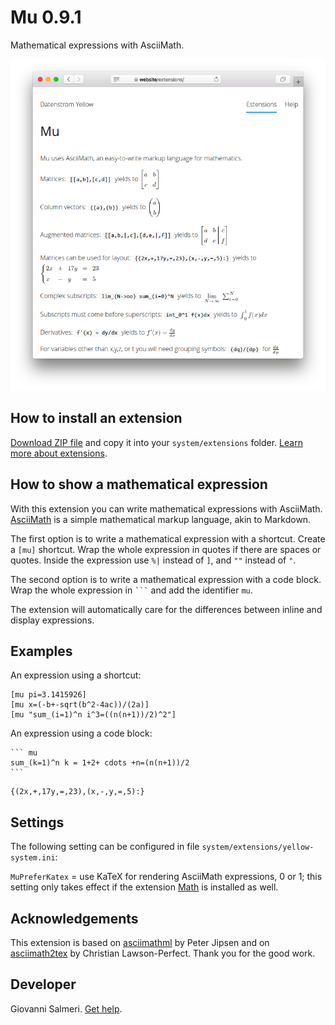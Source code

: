 # Mu 0.9.1

Mathematical expressions with AsciiMath.

<p align="center"><img src="SCREENSHOT.png" alt="Screenshot"></p>

## How to install an extension

[Download ZIP file](https://github.com/GiovanniSalmeri/yellow-mu/archive/refs/heads/main.zip) and copy it into your `system/extensions` folder. [Learn more about extensions](https://github.com/annaesvensson/yellow-update).

## How to show a mathematical expression

With this extension you can write mathematical expressions with AsciiMath. [AsciiMath](http://asciimath.org/) is a simple mathematical markup language, akin to Markdown.

The first option is to write a mathematical expression with a shortcut. Create a `[mu]` shortcut. Wrap the whole expression in quotes if there are spaces or quotes. Inside the expression use `%|` instead of `]`, and `""` instead of `"`.

The second option is to write a mathematical expression with a code block. Wrap the whole expression in `` ``` `` and add the identifier `mu`.

The extension will automatically care for the differences between inline and display expressions.

## Examples

An expression using a shortcut:

    [mu pi=3.1415926]
    [mu x=(-b+-sqrt(b^2-4ac))/(2a)]
    [mu "sum_(i=1)^n i^3=((n(n+1))/2)^2"]

An expression using a code block:

    ``` mu
    sum_(k=1)^n k = 1+2+ cdots +n=(n(n+1))/2
    ```

   ``` mu
   {(2x,+,17y,=,23),(x,-,y,=,5):}
   ```

## Settings

The following setting can be configured in file `system/extensions/yellow-system.ini`:

`MuPreferKatex` = use KaTeX for rendering AsciiMath expressions, 0 or 1; this setting only takes effect if the extension [Math](https://github.com/GiovanniSalmeri/yellow-math) is installed as well.

## Acknowledgements

This extension is based on [asciimathml](https://github.com/asciimath/asciimathml) by Peter Jipsen and on [asciimath2tex](https://github.com/christianp/asciimath2tex) by Christian Lawson-Perfect. Thank you for the good work.

## Developer

Giovanni Salmeri. [Get help](https://datenstrom.se/yellow/help/).
